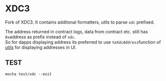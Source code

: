 # XDC3

Fork of XDC3.
It contains additonal formatters, utils to parse `xdc` prefixed.

The address returned in contract logs, data from contract etc. still has `0x`address as prefix instead of `xdc`.  
So for dapps displaying address its preferred to use `toXdcAddress`function of [utils](xdc3.js/tree/xdc3-web3/packages/web3-utils/src/index.js) for displaying addresses in UI.   
  
## TEST

```
mocha test/xdc --exit
```